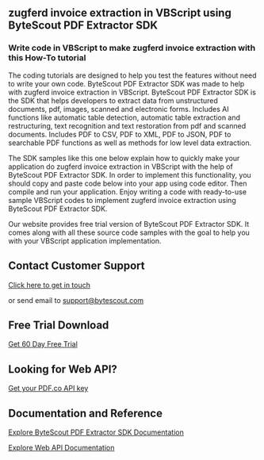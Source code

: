 ## zugferd invoice extraction in VBScript using ByteScout PDF Extractor SDK

### Write code in VBScript to make zugferd invoice extraction with this How-To tutorial

The coding tutorials are designed to help you test the features without need to write your own code. ByteScout PDF Extractor SDK was made to help with zugferd invoice extraction in VBScript. ByteScout PDF Extractor SDK is the SDK that helps developers to extract data from unstructured documents, pdf, images, scanned and electronic forms. Includes AI functions like automatic table detection, automatic table extraction and restructuring, text recognition and text restoration from pdf and scanned documents. Includes PDF to CSV, PDF to XML, PDF to JSON, PDF to searchable PDF functions as well as methods for low level data extraction.

The SDK samples like this one below explain how to quickly make your application do zugferd invoice extraction in VBScript with the help of ByteScout PDF Extractor SDK. In order to implement this functionality, you should copy and paste code below into your app using code editor. Then compile and run your application. Enjoy writing a code with ready-to-use sample VBScript codes to implement zugferd invoice extraction using ByteScout PDF Extractor SDK.

Our website provides free trial version of ByteScout PDF Extractor SDK. It comes along with all these source code samples with the goal to help you with your VBScript application implementation.

## Contact Customer Support

[Click here to get in touch](https://bytescout.zendesk.com/hc/en-us/requests/new?subject=ByteScout%20PDF%20Extractor%20SDK%20Question)

or send email to [support@bytescout.com](mailto:support@bytescout.com?subject=ByteScout%20PDF%20Extractor%20SDK%20Question) 

## Free Trial Download

[Get 60 Day Free Trial](https://bytescout.com/download/web-installer?utm_source=github-readme)

## Looking for Web API? 

[Get your PDF.co API key](https://pdf.co/documentation/api?utm_source=github-readme)

## Documentation and Reference

[Explore ByteScout PDF Extractor SDK Documentation](https://bytescout.com/documentation/index.html?utm_source=github-readme)

[Explore Web API Documentation](https://pdf.co/documentation/api?utm_source=github-readme)